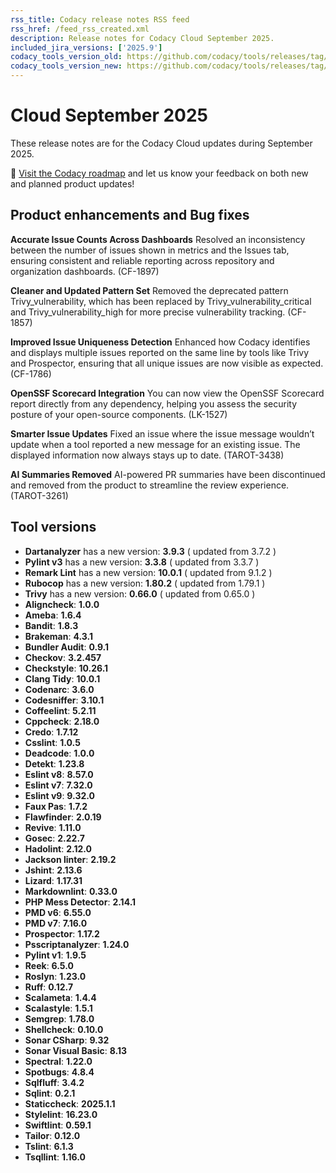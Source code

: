 ```yaml
---
rss_title: Codacy release notes RSS feed
rss_href: /feed_rss_created.xml
description: Release notes for Codacy Cloud September 2025.
included_jira_versions: ['2025.9']
codacy_tools_version_old: https://github.com/codacy/tools/releases/tag/8.15.12-testnewdbemptycommit.1.sha.2cc7013
codacy_tools_version_new: https://github.com/codacy/tools/releases/tag/8.15.49-fixgorevive.3.sha.0865086a
---
```


# Cloud September 2025

These release notes are for the Codacy Cloud updates during September 2025.

📢 [Visit the Codacy roadmap](https://roadmap.codacy.com) and <span class="skip-vale">let us know</span> your feedback on both new and planned product updates!

## Product enhancements and Bug fixes
**Accurate Issue Counts Across Dashboards**
Resolved an inconsistency between the number of issues shown in metrics and the Issues tab, ensuring consistent and reliable reporting across repository and organization dashboards. (CF-1897)

**Cleaner and Updated Pattern Set**
Removed the deprecated pattern Trivy_vulnerability, which has been replaced by Trivy_vulnerability_critical and Trivy_vulnerability_high for more precise vulnerability tracking. (CF-1857)

**Improved Issue Uniqueness Detection**
Enhanced how Codacy identifies and displays multiple issues reported on the same line by tools like Trivy and Prospector, ensuring that all unique issues are now visible as expected. (CF-1786)

**OpenSSF Scorecard Integration**
You can now view the OpenSSF Scorecard report directly from any dependency, helping you assess the security posture of your open-source components. (LK-1527)

**Smarter Issue Updates**
Fixed an issue where the issue message wouldn’t update when a tool reported a new message for an existing issue. The displayed information now always stays up to date. (TAROT-3438)

**AI Summaries Removed**
AI-powered PR summaries have been discontinued and removed from the product to streamline the review experience. (TAROT-3261)

## Tool versions


-  **Dartanalyzer** has a new version: **3.9.3** ( updated from 3.7.2 )
-  **Pylint v3** has a new version: **3.3.8** ( updated from 3.3.7 )
-  **Remark Lint** has a new version: **10.0.1** ( updated from 9.1.2 )
-  **Rubocop** has a new version: **1.80.2** ( updated from 1.79.1 )
-  **Trivy** has a new version: **0.66.0** ( updated from 0.65.0 )
-  **Aligncheck**: **1.0.0**
-  **Ameba**: **1.6.4**
-  **Bandit**: **1.8.3**
-  **Brakeman**: **4.3.1**
-  **Bundler Audit**: **0.9.1**
-  **Checkov**: **3.2.457**
-  **Checkstyle**: **10.26.1**
-  **Clang Tidy**: **10.0.1**
-  **Codenarc**: **3.6.0**
-  **Codesniffer**: **3.10.1**
-  **Coffeelint**: **5.2.11**
-  **Cppcheck**: **2.18.0**
-  **Credo**: **1.7.12**
-  **Csslint**: **1.0.5**
-  **Deadcode**: **1.0.0**
-  **Detekt**: **1.23.8**
-  **Eslint v8**: **8.57.0**
-  **Eslint v7**: **7.32.0**
-  **Eslint v9**: **9.32.0**
-  **Faux Pas**: **1.7.2**
-  **Flawfinder**: **2.0.19**
-  **Revive**: **1.11.0**
-  **Gosec**: **2.22.7**
-  **Hadolint**: **2.12.0**
-  **Jackson linter**: **2.19.2**
-  **Jshint**: **2.13.6**
-  **Lizard**: **1.17.31**
-  **Markdownlint**: **0.33.0**
-  **PHP Mess Detector**: **2.14.1**
-  **PMD v6**: **6.55.0**
-  **PMD v7**: **7.16.0**
-  **Prospector**: **1.17.2**
-  **Psscriptanalyzer**: **1.24.0**
-  **Pylint v1**: **1.9.5**
-  **Reek**: **6.5.0**
-  **Roslyn**: **1.23.0**
-  **Ruff**: **0.12.7**
-  **Scalameta**: **1.4.4**
-  **Scalastyle**: **1.5.1**
-  **Semgrep**: **1.78.0**
-  **Shellcheck**: **0.10.0**
-  **Sonar CSharp**: **9.32**
-  **Sonar Visual Basic**: **8.13**
-  **Spectral**: **1.22.0**
-  **Spotbugs**: **4.8.4**
-  **Sqlfluff**: **3.4.2**
-  **Sqlint**: **0.2.1**
-  **Staticcheck**: **2025.1.1**
-  **Stylelint**: **16.23.0**
-  **Swiftlint**: **0.59.1**
-  **Tailor**: **0.12.0**
-  **Tslint**: **6.1.3**
-  **Tsqllint**: **1.16.0**